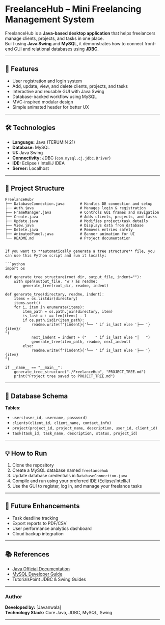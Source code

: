 # FreelanceHub – Mini Freelancing Management System

FreelanceHub is a **Java-based desktop application** that helps freelancers manage clients, projects, and tasks in one place.  
Built using **Java Swing** and **MySQL**, it demonstrates how to connect front-end GUI and relational databases using **JDBC**.

---

## 🚀 Features
- User registration and login system
- Add, update, view, and delete clients, projects, and tasks  
- Interactive and reusable GUI with Java Swing  
- Database-backed workflow using MySQL  
- MVC-inspired modular design  
- Simple animated header for better UX  

---

## 🛠️ Technologies
- **Language:** Java (TERUMIN 21)  
- **Database:** MySQL  
- **UI:** Java Swing  
- **Connectivity:** JDBC (`com.mysql.cj.jdbc.Driver`)  
- **IDE:** Eclipse / IntelliJ IDEA  
- **Server:** Localhost  

---

## 📁 Project Structure
```
FreelanceHub/
├── DatabaseConnection.java       # Handles DB connection and setup
├── Auth.java                     # Manages login & registration
├── FrameManager.java             # Controls GUI frames and navigation
├── Create.java                   # Adds clients, projects, and tasks
├── Update.java                   # Modifies project/task details
├── View.java                     # Displays data from database
├── Delete.java                   # Removes entries safely
├── AnimatedPanel.java            # Banner animation for UI
└── README.md                     # Project documentation
```
```

If you want to **automatically generate a tree structure** file, you can use this Python script and run it locally:

```python
import os

def generate_tree_structure(root_dir, output_file, indent=""):
    with open(output_file, 'w') as readme:
        generate_tree(root_dir, readme, indent)

def generate_tree(directory, readme, indent):
    items = os.listdir(directory)
    items.sort()
    for i, item in enumerate(items):
        item_path = os.path.join(directory, item)
        is_last = i == len(items) - 1
        if os.path.isdir(item_path):
            readme.write(f"{indent}{'└── ' if is_last else '├── '}{item}/
")
            next_indent = indent + ("    " if is_last else "│   ")
            generate_tree(item_path, readme, next_indent)
        else:
            readme.write(f"{indent}{'└── ' if is_last else '├── '}{item}
")

if __name__ == "__main__":
    generate_tree_structure("./FreelanceHub", "PROJECT_TREE.md")
    print("Project tree saved to PROJECT_TREE.md")
```


---

## 🧩 Database Schema
**Tables:**
- `users(user_id, username, password)`  
- `clients(client_id, client_name, contact_info)`  
- `project(project_id, project_name, description, user_id, client_id)`  
- `task(task_id, task_name, description, status, project_id)`

---

## 💡 How to Run
1. Clone the repository  
2. Create a MySQL database named `freelancehub`  
3. Update database credentials in `DatabaseConnection.java`  
4. Compile and run using your preferred IDE (Eclipse/IntelliJ)  
5. Use the GUI to register, log in, and manage your freelance tasks  

---

## 🧠 Future Enhancements
- Task deadline tracking  
- Export reports to PDF/CSV  
- User performance analytics dashboard  
- Cloud backup integration  

---

## 📚 References
- [Java Official Documentation](https://docs.oracle.com/javase)  
- [MySQL Developer Guide](https://dev.mysql.com/doc)  
- TutorialsPoint JDBC & Swing Guides  

---

### Author
**Developed by:** [Javanwala]  
**Technology Stack:** Core Java, JDBC, MySQL, Swing  

---
